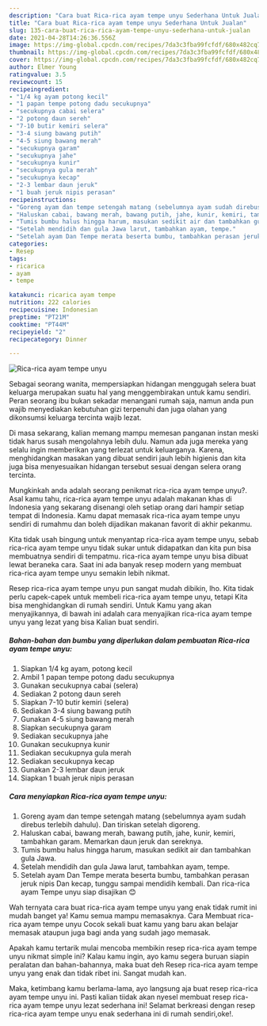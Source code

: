```yaml
---
description: "Cara buat Rica-rica ayam tempe unyu Sederhana Untuk Jualan"
title: "Cara buat Rica-rica ayam tempe unyu Sederhana Untuk Jualan"
slug: 135-cara-buat-rica-rica-ayam-tempe-unyu-sederhana-untuk-jualan
date: 2021-04-28T14:26:36.556Z
image: https://img-global.cpcdn.com/recipes/7da3c3fba99fcfdf/680x482cq70/rica-rica-ayam-tempe-unyu-foto-resep-utama.jpg
thumbnail: https://img-global.cpcdn.com/recipes/7da3c3fba99fcfdf/680x482cq70/rica-rica-ayam-tempe-unyu-foto-resep-utama.jpg
cover: https://img-global.cpcdn.com/recipes/7da3c3fba99fcfdf/680x482cq70/rica-rica-ayam-tempe-unyu-foto-resep-utama.jpg
author: Elmer Young
ratingvalue: 3.5
reviewcount: 15
recipeingredient:
- "1/4 kg ayam potong kecil"
- "1 papan tempe potong dadu secukupnya"
- "secukupnya cabai selera"
- "2 potong daun sereh"
- "7-10 butir kemiri selera"
- "3-4 siung bawang putih"
- "4-5 siung bawang merah"
- "secukupnya garam"
- "secukupnya jahe"
- "secukupnya kunir"
- "secukupnya gula merah"
- "secukupnya kecap"
- "2-3 lembar daun jeruk"
- "1 buah jeruk nipis perasan"
recipeinstructions:
- "Goreng ayam dan tempe setengah matang (sebelumnya ayam sudah direbus terlebih dahulu). Dan tiriskan setelah digoreng."
- "Haluskan cabai, bawang merah, bawang putih, jahe, kunir, kemiri, tambahkan garam. Memarkan daun jeruk dan sereknya."
- "Tumis bumbu halus hingga harum, masukan sedikit air dan tambahkan gula Jawa."
- "Setelah mendidih dan gula Jawa larut, tambahkan ayam, tempe."
- "Setelah ayam Dan Tempe merata beserta bumbu, tambahkan perasan jeruk nipis Dan kecap, tunggu sampai mendidih kembali. Dan rica-rica ayam Tempe unyu siap disajikan 😊"
categories:
- Resep
tags:
- ricarica
- ayam
- tempe

katakunci: ricarica ayam tempe 
nutrition: 222 calories
recipecuisine: Indonesian
preptime: "PT21M"
cooktime: "PT44M"
recipeyield: "2"
recipecategory: Dinner

---
```



![Rica-rica ayam tempe unyu](https://img-global.cpcdn.com/recipes/7da3c3fba99fcfdf/680x482cq70/rica-rica-ayam-tempe-unyu-foto-resep-utama.jpg)

Sebagai seorang wanita, mempersiapkan hidangan menggugah selera buat keluarga merupakan suatu hal yang menggembirakan untuk kamu sendiri. Peran seorang ibu bukan sekadar menangani rumah saja, namun anda pun wajib menyediakan kebutuhan gizi terpenuhi dan juga olahan yang dikonsumsi keluarga tercinta wajib lezat.

Di masa  sekarang, kalian memang mampu memesan panganan instan meski tidak harus susah mengolahnya lebih dulu. Namun ada juga mereka yang selalu ingin memberikan yang terlezat untuk keluarganya. Karena, menghidangkan masakan yang dibuat sendiri jauh lebih higienis dan kita juga bisa menyesuaikan hidangan tersebut sesuai dengan selera orang tercinta. 



Mungkinkah anda adalah seorang penikmat rica-rica ayam tempe unyu?. Asal kamu tahu, rica-rica ayam tempe unyu adalah makanan khas di Indonesia yang sekarang disenangi oleh setiap orang dari hampir setiap tempat di Indonesia. Kamu dapat memasak rica-rica ayam tempe unyu sendiri di rumahmu dan boleh dijadikan makanan favorit di akhir pekanmu.

Kita tidak usah bingung untuk menyantap rica-rica ayam tempe unyu, sebab rica-rica ayam tempe unyu tidak sukar untuk didapatkan dan kita pun bisa membuatnya sendiri di tempatmu. rica-rica ayam tempe unyu bisa dibuat lewat beraneka cara. Saat ini ada banyak resep modern yang membuat rica-rica ayam tempe unyu semakin lebih nikmat.

Resep rica-rica ayam tempe unyu pun sangat mudah dibikin, lho. Kita tidak perlu capek-capek untuk membeli rica-rica ayam tempe unyu, tetapi Kita bisa menghidangkan di rumah sendiri. Untuk Kamu yang akan menyajikannya, di bawah ini adalah cara menyajikan rica-rica ayam tempe unyu yang lezat yang bisa Kalian buat sendiri.

<!--inarticleads1-->

##### Bahan-bahan dan bumbu yang diperlukan dalam pembuatan Rica-rica ayam tempe unyu:

1. Siapkan 1/4 kg ayam, potong kecil
1. Ambil 1 papan tempe potong dadu secukupnya
1. Gunakan secukupnya cabai (selera)
1. Sediakan 2 potong daun sereh
1. Siapkan 7-10 butir kemiri (selera)
1. Sediakan 3-4 siung bawang putih
1. Gunakan 4-5 siung bawang merah
1. Siapkan secukupnya garam
1. Sediakan secukupnya jahe
1. Gunakan secukupnya kunir
1. Sediakan secukupnya gula merah
1. Sediakan secukupnya kecap
1. Gunakan 2-3 lembar daun jeruk
1. Siapkan 1 buah jeruk nipis perasan




<!--inarticleads2-->

##### Cara menyiapkan Rica-rica ayam tempe unyu:

1. Goreng ayam dan tempe setengah matang (sebelumnya ayam sudah direbus terlebih dahulu). Dan tiriskan setelah digoreng.
1. Haluskan cabai, bawang merah, bawang putih, jahe, kunir, kemiri, tambahkan garam. Memarkan daun jeruk dan sereknya.
1. Tumis bumbu halus hingga harum, masukan sedikit air dan tambahkan gula Jawa.
1. Setelah mendidih dan gula Jawa larut, tambahkan ayam, tempe.
1. Setelah ayam Dan Tempe merata beserta bumbu, tambahkan perasan jeruk nipis Dan kecap, tunggu sampai mendidih kembali. Dan rica-rica ayam Tempe unyu siap disajikan 😊




Wah ternyata cara buat rica-rica ayam tempe unyu yang enak tidak rumit ini mudah banget ya! Kamu semua mampu memasaknya. Cara Membuat rica-rica ayam tempe unyu Cocok sekali buat kamu yang baru akan belajar memasak ataupun juga bagi anda yang sudah jago memasak.

Apakah kamu tertarik mulai mencoba membikin resep rica-rica ayam tempe unyu nikmat simple ini? Kalau kamu ingin, ayo kamu segera buruan siapin peralatan dan bahan-bahannya, maka buat deh Resep rica-rica ayam tempe unyu yang enak dan tidak ribet ini. Sangat mudah kan. 

Maka, ketimbang kamu berlama-lama, ayo langsung aja buat resep rica-rica ayam tempe unyu ini. Pasti kalian tiidak akan nyesel membuat resep rica-rica ayam tempe unyu lezat sederhana ini! Selamat berkreasi dengan resep rica-rica ayam tempe unyu enak sederhana ini di rumah sendiri,oke!.

